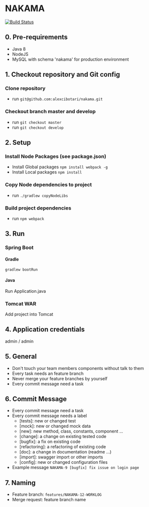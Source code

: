 # NAKAMA

[![Build Status](https://travis-ci.org/alexcibotari/nakama.svg?branch=develop)](https://travis-ci.org/alexcibotari/nakama)

## 0. Pre-requirements
+ Java 8
+ NodeJS
+ MySQL with schema 'nakama' for production environment

## 1. Checkout repository and Git config
### Clone repository
- run `git@github.com:alexcibotari/nakama.git`

### Checkout branch **master** and **develop**
- run `git checkout master`
- run `git checkout develop`

## 2. Setup
### Install Node Packages (see package.json)
- Install Global packages `npm install webpack -g`
- Install Local packages `npm install`

### Copy Node dependencies to project
- run `./gradlew copyNodeLibs`

### Build project dependencies
- run `npm webpack`

## 3. Run
### Spring Boot
#### Gradle
    gradlew bootRun
#### Java
Run Application.java
### Tomcat WAR
Add project into Tomcat

## 4. Application credentials
admin / admin

## 5. General
- Don't touch your team members components without talk to them
- Every task needs an feature branch
- Never merge your feature branches by yourself
- Every commit message need a task

## 6. Commit Message
- Every commit message need a task
- Every commit message needs a label
    - [tests]: new or changed test
    - [mock]: new or changed mock data
    - [new]: new method, class, constants, component ...
    - [change]: a change on existing tested code
    - [bugfix]: a fix on existing code
    - [refactoring]: a refactoring of existing code
    - [doc]: a change in documentation (readme ...)
    - [import]: swagger import or other imports
    - [config]: new or changed configuration files
- Example message
    `NAKAMA-9 [bugfix] fix issue on login page`

## 7. Naming
- Feature branch: `features/NAKAMA-12-WORKLOG`
- Merge request: feature branch name
